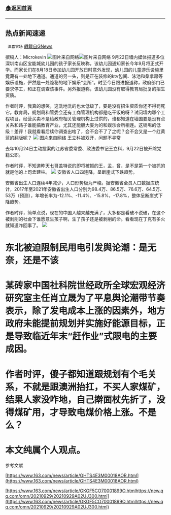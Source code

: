 ###  [:house:返回首頁](https://github.com/ourhimalayas/txt)
---


## 热点新闻速递
` 澳喜农场` [轉載自GNews](https://gnews.org/zh-hans/1562462/)

撰稿人：Microkevin
![](https://assets.gnews.org/wp-content/uploads/2021/09/Picture1-15.jpg)图片来自网络![](https://assets.gnews.org/wp-content/uploads/2021/09/Picture2-4.jpg)图片来自网络
9月22日墙内媒体报道多位深圳南山区宝能城幼儿园的孩子家长反映称，该幼儿园通知家长今年9月将正式开学。而家长们在8月18日参加幼儿园开放日时意外发现，幼儿园的儿童游乐设施里竟藏有一处地下通道。通道的另一头，则是正在装修的ktv包间、泳池和桑拿房等娱乐设施，俨然是一处隐秘的地下娱乐“会所”。时至今日跟进报道称，政府部门已要求停工，和正在调查该事件。另外报道称，该幼儿园没有取得教育局批复的招生资质。

作者时评，我真的想笑，这洗地洗的也太低级了，要是没有招生资质你还不得罚死它。教育局，规划局和管委会还有工商管理机构都是吃干饭的呀？试问墙内哪个工程项目，经营买卖不是给政府相关管理机构上过供的，谁都知道在墙国要是没有点关系和路子谁能搞教育产业，尤其还能胆大妄为的和娱乐会所相连。这锅甩的低级！差评！我就看看后续你调查出啥了，会不会不了了之呢？会不会又是一个红黄蓝的翻版呢？
![](https://assets.gnews.org/wp-content/uploads/2021/09/Picture3-3.jpg)
图片来自网络
王立科被双开，问题不寻常

去年10月24日主动投案的江苏省委常委、政法委书记王立科，9月22日被开除党籍公职。

作者时评，不知道昨天七哥盖特说的即将被抓的王，孟，曾，是不是第一个被抓的就是他的上司孟建柱。
![](https://assets.gnews.org/wp-content/uploads/2021/09/Picture4-1.jpg)
安徽省人口四连降，呈断崖式下跌趋势。

安徽省出生人口连续4年减少，人口形势极为严峻。据安徽省全员人口数据库统计，2017年至2021年安徽省出生人口分别为98.4万、86.5万、76.6万、64.5万、53万（预测），年增长率为-12.1%、-11.4%、-15.8%，-17.8%，整体呈断崖式下降趋势。

作者时评，简单点说，现在的中国人越来越充满了，大多都是看破不说破，在这个被剥削的社会下谁愿意生孩子啊，生了孩子还是被剥削的命。看看现在丁克有多火就知道咋回事了。
![](https://assets.gnews.org/wp-content/uploads/2021/09/Picture5-1.jpg)
# 东北被迫限制民用电引发舆论潮：是无奈，还是不该

# 某砖家中国社科院世经政所全球宏观经济研究室主任肖立晟为了平息舆论潮带节奏表示，除了发电成本上涨的因素外，地方政府未能提前规划并实施好能源目标，正是导致临近年末“赶作业”式限电的主要成因。

# 作者时评，傻子都知道跟规划有个毛关系，不就是跟澳洲抬扛，不买人家煤矿，结果人家没咋地，自己擀面杖先折了，没得煤矿用，才导致电煤价格上涨。不是么？

# 本文纯属个人观点。

参考文献

[https://www.163.com/news/article/GHTS4E3M00018AOR.html](https://www.163.com/news/article/GHTS4E3M00018AOR.html)

[https://www.163.com/news/article/GKGF5CO70001899O.htmlhttps://new.qq.com/omn/20210929/20210929A02UJ300.html](https://www.163.com/news/article/GKGF5CO70001899O.htmlhttps://new.qq.com/omn/20210929/20210929A02UJ300.html)
